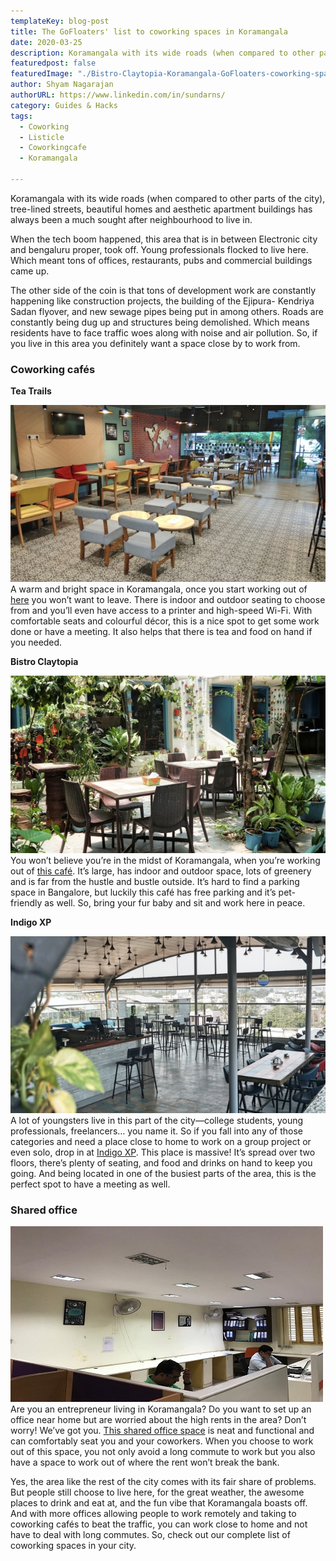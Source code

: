 ```yaml
---
templateKey: blog-post
title: The GoFloaters' list to coworking spaces in Koramangala
date: 2020-03-25
description: Koramangala with its wide roads (when compared to other parts of the city), tree-lined streets, beautiful homes and aesthetic apartment buildings has always been a much sought after neighbourhood to live in.
featuredpost: false
featuredImage: "./Bistro-Claytopia-Koramangala-GoFloaters-coworking-spaces.jpg"
author: Shyam Nagarajan
authorURL: https://www.linkedin.com/in/sundarns/
category: Guides & Hacks 
tags:
  - Coworking 
  - Listicle
  - Coworkingcafe
  - Koramangala

---
```


<!--StartFragment-->

Koramangala with its wide roads (when compared to other parts of the city), tree-lined streets, beautiful homes and aesthetic apartment buildings has always been a much sought after neighbourhood to live in.

When the tech boom happened, this area that is in between Electronic city and bengaluru proper, took off. Young professionals flocked to live here. Which meant tons of offices, restaurants, pubs and commercial buildings came up.

The other side of the coin is that tons of development work are constantly happening like construction projects, the building of the Ejipura- Kendriya Sadan flyover, and new sewage pipes being put in among others. Roads are constantly being dug up and structures being demolished. Which means residents have to face traffic woes along with noise and air pollution. So, if you live in this area you definitely want a space close by to work from.

### Coworking cafés

**Tea Trails**

![Tea-Trails.-Koramangala-GoFloaters-coworking-cafes](./Tea-Trails.-Koramangala-GoFloaters-coworking-cafes.jpg)
A warm and bright space in Koramangala, once you start working out of [here](https://app.gofloaters.com/#/home/explore/spacedetail/-LkgZ4lLqpEwAIw7gbV6) you won’t want to leave. There is indoor and outdoor seating to choose from and you’ll even have access to a printer and high-speed Wi-Fi. With comfortable seats and colourful décor, this is a nice spot to get some work done or have a meeting. It also helps that there is tea and food on hand if you needed.

**Bistro Claytopia**

![Bistro-Claytopia-Koramangala-GoFloaters-coworking-spaces](./Bistro-Claytopia-Koramangala-GoFloaters-coworking-spaces.jpg)
You won’t believe you’re in the midst of Koramangala, when you’re working out of [this café](https://app.gofloaters.com/#/home/explore/spacedetail/-LTjRySCHwb-YkI8ovFq). It’s large, has indoor and outdoor space, lots of greenery and is far from the hustle and bustle outside. It’s hard to find a parking space in Bangalore, but luckily this café has free parking and it’s pet-friendly as well. So, bring your fur baby and sit and work here in peace.

**Indigo XP**

![IndigoXP-Koramangala-GoFloaters-coworking-spaces.jpg](./IndigoXP-Koramangala-GoFloaters-coworking-spaces.jpg)
A lot of youngsters live in this part of the city—college students, young professionals, freelancers… you name it. So if you fall into any of those categories and need a place close to home to work on a group project or even solo, drop in at [Indigo XP](https://app.gofloaters.com/#/home/explore/spacedetail/-LbXdDBkTblffrw7mjcs). This place is massive! It’s spread over two floors, there’s plenty of seating, and food and drinks on hand to keep you going. And being located in one of the busiest parts of the area, this is the perfect spot to have a meeting as well.

### Shared office

![Shared-office-Koramangala-GoFloaters-coworking-spaces](./Shared-office-Koramangala-GoFloaters-coworking-spaces.jpeg)
Are you an entrepreneur living in Koramangala? Do you want to set up an office near home but are worried about the high rents in the area? Don’t worry! We’ve got you. [This shared office space](https://app.gofloaters.com/#/home/explore/spacedetail/-Le2tvd1769XrirumDsn) is neat and functional and can comfortably seat you and your coworkers. When you choose to work out of this space, you not only avoid a long commute to work but you also have a space to work out of where the rent won’t break the bank.

Yes, the area like the rest of the city comes with its fair share of problems. But people still choose to live here, for the great weather, the awesome places to drink and eat at, and the fun vibe that Koramangala boasts off. And with more offices allowing people to work remotely and taking to coworking cafés to beat the traffic, you can work close to home and not have to deal with long commutes. So, check out our complete list of coworking spaces in your city.

<!--EndFragment-->
